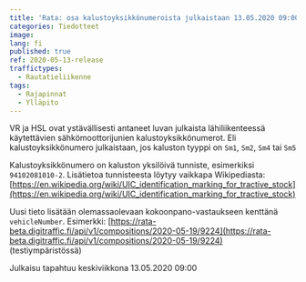 ```yaml
---
title: 'Rata: osa kalustoyksikkönumeroista julkaistaan 13.05.2020 09:00'
categories: Tiedotteet
image:
lang: fi
published: true
ref: 2020-05-13-release
traffictypes:
  - Rautatieliikenne
tags:
  - Rajapinnat
  - Ylläpito
---
```


VR ja HSL ovat ystävällisesti antaneet luvan julkaista lähiliikenteessä
käytettävien sähkömoottorijunien kalustoyksikkönumerot. Eli kalustoyksikkönumero
julkaistaan, jos kaluston tyyppi on `Sm1`, `Sm2`, `Sm4` tai `Sm5`

Kalustoyksikkönumero on kaluston yksilöivä tunniste, esimerkiksi
`94102081010-2`. Lisätietoa tunnisteesta löytyy vaikkapa Wikipediasta:
[https://en.wikipedia.org/wiki/UIC_identification_marking_for_tractive_stock](https://en.wikipedia.org/wiki/UIC_identification_marking_for_tractive_stock)

Uusi tieto lisätään olemassaolevaan kokoonpano-vastaukseen kenttänä
`vehicleNumber`. Esimerkki:
[https://rata-beta.digitraffic.fi/api/v1/compositions/2020-05-19/9224](https://rata-beta.digitraffic.fi/api/v1/compositions/2020-05-19/9224)
(testiympäristössä)

Julkaisu tapahtuu keskiviikkona 13.05.2020 09:00
